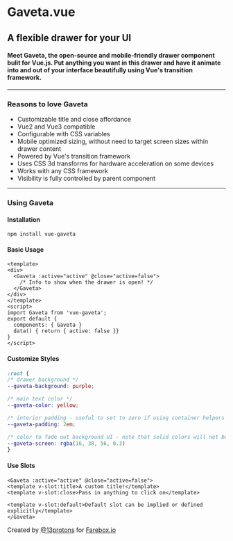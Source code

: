 # Gaveta.vue

## A flexible drawer for your UI

#### Meet <strong>Gaveta</strong>, the open-source and mobile-friendly drawer component bulit for Vue.js. Put anything you want in this drawer and have it animate into and out of your interface beautifully using Vue's transition framework.
  
<slot></slot>

---

### Reasons to love Gaveta

 * Customizable title and close affordance
 * Vue2 and Vue3 compatible
 * Configurable with CSS variables
 * Mobile optimized sizing, without need to target screen sizes within drawer content
 * Powered by Vue's transition framework
 * Uses CSS 3d transforms for hardware acceleration on some devices
 * Works with any CSS framework
 * Visibility is fully controlled by parent component

---

### Using Gaveta

#### Installation

```
npm install vue-gaveta
```

#### Basic Usage

```vue
<template>
<div>
  <Gaveta :active="active" @close="active=false">
    /* Info to show when the drawer is open! */
  </Gaveta>
</div>
</template>
<script>
import Gaveta from 'vue-gaveta';
export default {
  components: { Gaveta }
  data() { return { active: false }}
}
</script>
```
  
#### Customize Styles

```css
:root {
/* drawer background */
--gaveta-background: purple;

/* main text color */
--gaveta-color: yellow;

/* interior padding - useful to set to zero if using container helpers */
--gaveta-padding: 2em;

/* color to fade out background UI - note that solid colors will not be transparent */
--gaveta-screen: rgba(16, 38, 56, 0.3)
}
```

#### Use Slots

```vue
<Gaveta :active="active" @close="active=false">
<template v-slot:title>A custom title!</template>
<template v-slot:close>Pass in anything to click on</template>

<template v-slot:default>Default slot can be implied or defined explicitly</template>
</Gaveta>
```

Created by [@13protons](https://13protons.com) for [Farebox.io](https://farebox.io)